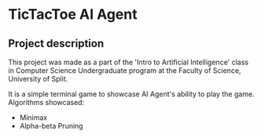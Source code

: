 # TicTacToe AI Agent
## Project description
This project was made as a part of the 'Intro to Artificial Intelligence' class in Computer Science Undergraduate program at the Faculty of Science, University of Split.

It is a simple terminal game to showcase AI Agent's ability to play the game.
Algorithms showcased:
* Minimax 
* Alpha-beta Pruning
